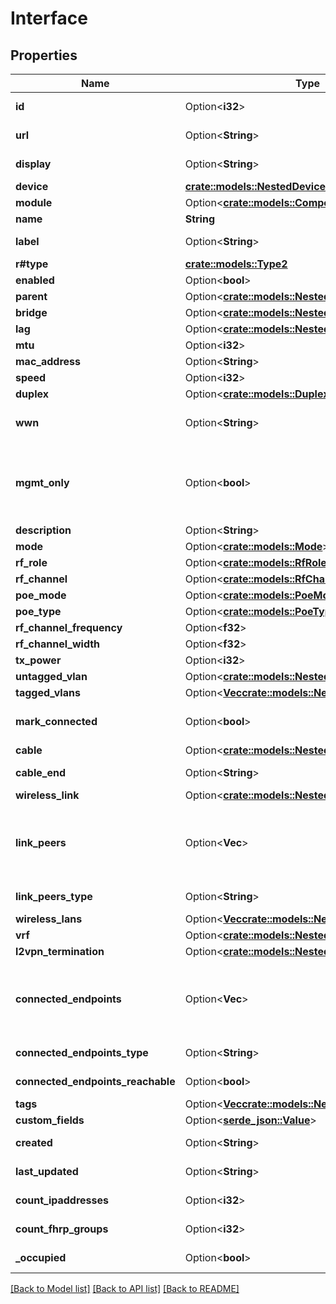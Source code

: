 # Interface

## Properties

Name | Type | Description | Notes
------------ | ------------- | ------------- | -------------
**id** | Option<**i32**> |  | [optional][readonly]
**url** | Option<**String**> |  | [optional][readonly]
**display** | Option<**String**> |  | [optional][readonly]
**device** | [**crate::models::NestedDevice**](NestedDevice.md) |  | 
**module** | Option<[**crate::models::ComponentNestedModule**](ComponentNestedModule.md)> |  | [optional]
**name** | **String** |  | 
**label** | Option<**String**> | Physical label | [optional]
**r#type** | [**crate::models::Type2**](Type_2.md) |  | 
**enabled** | Option<**bool**> |  | [optional]
**parent** | Option<[**crate::models::NestedInterface**](NestedInterface.md)> |  | [optional]
**bridge** | Option<[**crate::models::NestedInterface**](NestedInterface.md)> |  | [optional]
**lag** | Option<[**crate::models::NestedInterface**](NestedInterface.md)> |  | [optional]
**mtu** | Option<**i32**> |  | [optional]
**mac_address** | Option<**String**> |  | [optional]
**speed** | Option<**i32**> |  | [optional]
**duplex** | Option<[**crate::models::Duplex**](Duplex.md)> |  | [optional]
**wwn** | Option<**String**> | 64-bit World Wide Name | [optional]
**mgmt_only** | Option<**bool**> | This interface is used only for out-of-band management | [optional]
**description** | Option<**String**> |  | [optional]
**mode** | Option<[**crate::models::Mode**](Mode.md)> |  | [optional]
**rf_role** | Option<[**crate::models::RfRole**](Rf_role.md)> |  | [optional]
**rf_channel** | Option<[**crate::models::RfChannel**](Rf_channel.md)> |  | [optional]
**poe_mode** | Option<[**crate::models::PoeMode**](Poe_mode.md)> |  | [optional]
**poe_type** | Option<[**crate::models::PoeType**](Poe_type.md)> |  | [optional]
**rf_channel_frequency** | Option<**f32**> |  | [optional]
**rf_channel_width** | Option<**f32**> |  | [optional]
**tx_power** | Option<**i32**> |  | [optional]
**untagged_vlan** | Option<[**crate::models::NestedVlan**](NestedVLAN.md)> |  | [optional]
**tagged_vlans** | Option<[**Vec<crate::models::NestedVlan>**](NestedVLAN.md)> |  | [optional]
**mark_connected** | Option<**bool**> | Treat as if a cable is connected | [optional]
**cable** | Option<[**crate::models::NestedCable**](NestedCable.md)> |  | [optional]
**cable_end** | Option<**String**> |  | [optional][readonly]
**wireless_link** | Option<[**crate::models::NestedWirelessLink**](NestedWirelessLink.md)> |  | [optional]
**link_peers** | Option<**Vec<String>**> |  Return the appropriate serializer for the link termination model.  | [optional][readonly]
**link_peers_type** | Option<**String**> |  | [optional][readonly]
**wireless_lans** | Option<[**Vec<crate::models::NestedWirelessLan>**](NestedWirelessLAN.md)> |  | [optional]
**vrf** | Option<[**crate::models::NestedVrf**](NestedVRF.md)> |  | [optional]
**l2vpn_termination** | Option<[**crate::models::NestedL2VpnTermination**](NestedL2VPNTermination.md)> |  | [optional]
**connected_endpoints** | Option<**Vec<String>**> |  Return the appropriate serializer for the type of connected object.  | [optional][readonly]
**connected_endpoints_type** | Option<**String**> |  | [optional][readonly]
**connected_endpoints_reachable** | Option<**bool**> |  | [optional][readonly]
**tags** | Option<[**Vec<crate::models::NestedTag>**](NestedTag.md)> |  | [optional]
**custom_fields** | Option<[**serde_json::Value**](.md)> |  | [optional]
**created** | Option<**String**> |  | [optional][readonly]
**last_updated** | Option<**String**> |  | [optional][readonly]
**count_ipaddresses** | Option<**i32**> |  | [optional][readonly]
**count_fhrp_groups** | Option<**i32**> |  | [optional][readonly]
**_occupied** | Option<**bool**> |  | [optional][readonly]

[[Back to Model list]](../README.md#documentation-for-models) [[Back to API list]](../README.md#documentation-for-api-endpoints) [[Back to README]](../README.md)


